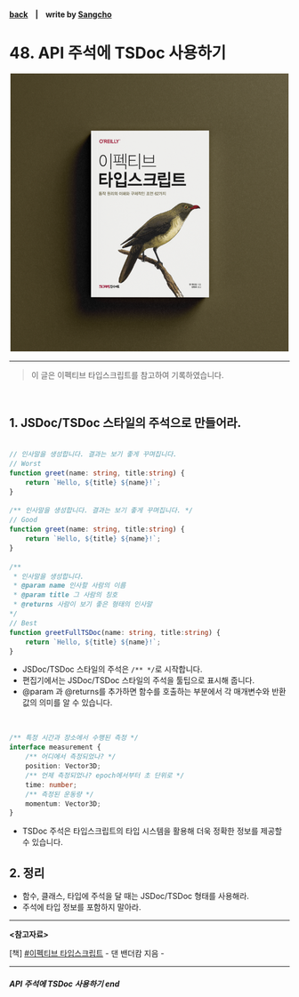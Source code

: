 #### [back](../../../README.md) &nbsp;&nbsp; | &nbsp;&nbsp; write by [Sangcho](sangcho)

# 48. API 주석에 TSDoc 사용하기

<p align="center" style="width:500px; margin: 0 auto">
    <img src="../../image/main.png">
</p>

---

> 이 글은 이펙티브 타입스크립트를 참고하여 기록하였습니다.

<br>

## 1. JSDoc/TSDoc 스타일의 주석으로 만들어라.

```typescript

// 인사말을 생성합니다. 결과는 보기 좋게 꾸며집니다.
// Worst 
function greet(name: string, title:string) {
    return `Hello, ${title} ${name}!`;
}

/** 인사말을 생성합니다. 결과는 보기 좋게 꾸며집니다. */
// Good 
function greet(name: string, title:string) {
    return `Hello, ${title} ${name}!`;
}

/** 
 * 인사말을 생성합니다. 
 * @param name 인사할 사람의 이름
 * @param title 그 사람의 칭호
 * @returns 사람이 보기 좋은 형태의 인사말
*/
// Best 
function greetFullTSDoc(name: string, title:string) {
    return `Hello, ${title} ${name}!`;
}
```
- JSDoc/TSDoc 스타일의 주석은 `/** */`로 시작합니다.
- 편집기에서는 JSDoc/TSDoc 스타일의 주석을 툴팁으로 표시해 줍니다.
- @param 과  @returns를 추가하면 함수를 호출하는 부분에서 각 매개변수와 반환값의 의미를 알 수 있습니다.

<br/>

```typescript
/** 특정 시간과 장소에서 수행된 측정 */
interface measurement {
    /** 어디에서 측정되었나? */
    position: Vector3D;
    /** 언제 측정되었나? epoch에서부터 초 단위로 */
    time: number;
    /** 측정된 운동량 */
    momentum: Vector3D;
}
```

- TSDoc 주석은 타입스크립트의 타입 시스템을 활용해 더욱 정확한 정보를 제공할 수 있습니다.

## 2. 정리

- 함수, 클래스, 타입에 주석을 달 때는 JSDoc/TSDoc 형태를 사용해라.
- 주석에 타입 정보를 포함하지 말아라.

---

<strong><참고자료></strong>

[책] [#이펙티브 타입스크립트][effective-typescript] - 댄 밴더캄 지음 -

---

##### API 주석에 TSDoc 사용하기 end

[effective-typescript]: https://www.aladin.co.kr/shop/wproduct.aspx?ItemId=273193135&start=slayer
[sangcho]: https://github.com/SangchoKim
[taeHyen]: https://github.com/rlaxogus0517
[kangHyen]: https://github.com/bebekh1216
[sumin]: https://github.com/ttumzzi